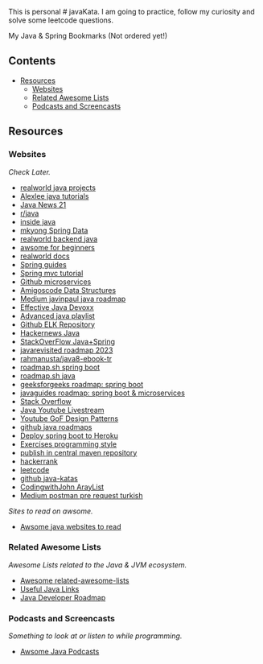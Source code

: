 This is personal # javaKata. I am going to practice, follow my curiosity and solve some leetcode questions.

My Java & Spring Bookmarks (Not ordered yet!)

## Contents

- [Resources](#resources)
    - [Websites](#websites)
    - [Related Awesome Lists](#related-awesome-lists)
    - [Podcasts and Screencasts](#podcasts-and-screencasts)


## Resources

### Websites

_Check Later._

- [realworld java projects](https://codebase.show/projects/realworld?category=backend&language=java)
- [Alexlee java tutorials](https://www.youtube.com/watch?v=AoRYeB7Os3M&list=PL59LTecnGM1NRUyune3SxzZlYpZezK-oQ&index=64)
- [Java News 21](https://devm.io/java)
- [r/java](https://www.reddit.com/r/java/)
- [inside java](https://inside.java/)
- [mkyong Spring Data](https://mkyong.com/spring-boot/spring-boot-spring-data-elasticsearch-example/)
- [realworld backend java](https://codebase.show/projects/realworld?category=backend&language=java)
- [awsome for beginners](https://github.com/MunGell/awesome-for-beginners#java)
- [realworld docs](https://realworld-docs.netlify.app/docs/intro/)
- [Spring guides](https://spring.io/guides)
- [Spring mvc tutorial](https://java2blog.com/spring-mvc-tutorial/)
- [Github microservices](https://github.com/SaiUpadhyayula/spring-boot-microservices)
- [Amigoscode Data Structures](https://youtu.be/8MmMm2-kJV8?si=r-Rr9wqQ_g4sHZdY)
- [Medium javinpaul java roadmap](https://medium.com/javarevisited/the-java-programmer-roadmap-f9db163ef2c2)
- [Effective Java Devoxx](https://www.youtube.com/watch?v=hSfylUXhpkA)
- [Advanced java playlist](https://www.youtube.com/playlist?list=PLOUYE-KsFYc_0ekC_3EEAIkiRuEIaymmJ)
- [Github ELK Repository](https://github.com/ankitrajput0096/SpringBoot_ELK_Cluster_Stack)
- [Hackernews Java](https://hn.algolia.com/?dateRange=pastWeek&page=0&prefix=false&query=java&sort=byPopularity&type=story)
- [StackOverFlow Java+Spring](https://stackoverflow.com/questions/tagged/java+spring)
- [javarevisited roadmap 2023](https://javarevisited.blogspot.com/2019/10/the-java-developer-roadmap.html#123)
- [rahmanusta/java8-ebook-tr](https://github.com/rahmanusta/java8-ebook/blob/master/chapter-01.asc)
- [roadmap.sh spring boot](https://roadmap.sh/spring-boot)
- [roadmap.sh java](https://roadmap.sh/java)
- [geeksforgeeks roadmap: spring boot](https://www.geeksforgeeks.org/best-way-to-master-spring-boot-a-complete-roadmap/)
- [javaguides roadmap: spring boot & microservices ](https://www.javaguides.net/2022/01/spring-boot-and-microservices-roadmap.html)
- [Stack Overflow](https://stackoverflow.com/questions/tagged/java)
- [Java Youtube Livestream](https://www.youtube.com/results?search_query=java+livestream+)
- [Youtube GoF Design Patterns](https://www.youtube.com/watch?v=Rmer37g9AZM)
- [github java roadmaps](https://github.com/topics/java-roadmap)
- [Deploy spring boot to Heroku](https://www.youtube.com/watch?v=k8z4UzV55ew)
- [Exercises programming style](https://blog.frankel.ch/exercises-programming-style/1/)
- [publish in central maven repository](https://jenkov.com/tutorials/maven/publish-to-central-maven-repository.html)
- [hackerrank](https://www.hackerrank.com/challenges/java-loops/problem)
- [leetcode](https://leetcode.com/problems/reverse-linked-list)
- [github java-katas](https://github.com/c-guntur/java-katas)
- [CodingwithJohn ArayList](https://www.youtube.com/watch?v=NbYgm0r7u6o)
- [Medium postman pre request turkish](https://tugceakin.medium.com/postmande-test-pre-request-script-ve-parametreler-11bb020fb500)

_Sites to read on awsome._

- [Awsome java websites to read](https://github.com/akullpp/awesome-java#websites)

### Related Awesome Lists

_Awesome Lists related to the Java & JVM ecosystem._

- [Awesome related-awesome-lists](https://github.com/akullpp/awesome-java#related-awesome-lists)
- [Useful Java Links](https://github.com/Vedenin/useful-java-links)
- [Java Developer Roadmap](https://github.com/s4kibs4mi/java-developer-roadmap)

### Podcasts and Screencasts

_Something to look at or listen to while programming._

- [Awsome Java Podcasts](https://github.com/akullpp/awesome-java#podcasts-and-screencasts) 


